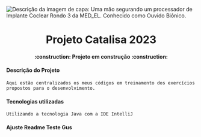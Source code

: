 ![Descrição da imagem de capa: Uma mão segurando um processador de Implante Coclear Rondo 3 da MED_EL. Conhecido como Ouvido Biônico.](https://github.com/carloslaczynskizup/ProjetoZero/assets/133882447/acc40a02-36f5-4c32-8b19-fd0ea4e8d4a4)

<h1 align="center"> Projeto Catalisa 2023 </h1>

<h4 align="center"> 
    :construction:  Projeto em construção  :construction:
</h4>

<h4> Descrição do Projeto </h4>

    Aqui estão centralizados os meus códigos em treinamento dos exercícios propostos para o desenvolvimento.

<h4> Tecnologias utilizadas </h4>

    Utilizando a tecnologia Java com a IDE IntelliJ

<h4> Ajuste Readme Teste Gus </h4>